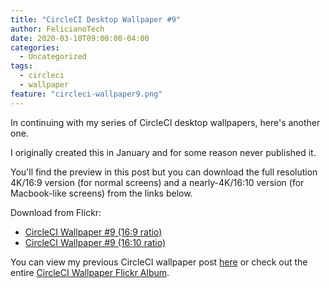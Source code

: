 ```yaml
---
title: "CircleCI Desktop Wallpaper #9"
author: FelicianoTech
date: 2020-03-10T09:00:00-04:00
categories:
  - Uncategorized
tags:
  - circleci
  - wallpaper
feature: "circleci-wallpaper9.png"
---
```


In continuing with my series of CircleCI desktop wallpapers, here's another one.

I originally created this in January and for some reason never published it.

You'll find the preview in this post but you can download the full resolution 4K/16:9 version (for normal screens) and a nearly-4K/16:10 version (for Macbook-like screens) from the links below.

<!--more-->

Download from Flickr:

- [CircleCI Wallpaper #9 (16:9 ratio)][flickr-16by9]
- [CircleCI Wallpaper #9 (16:10 ratio)][flickr-16by10]

You can view my previous CircleCI wallpaper post [here][previous-wallpaper] or check out the entire [CircleCI Wallpaper Flickr Album][flickr-album].



[flickr-16by9]: https://www.flickr.com/photos/felicianotech/49642295326/in/album-72157676786348813/
[flickr-16by10]: https://www.flickr.com/photos/felicianotech/49641773198/in/album-72157676786348813/
[previous-wallpaper]: https://www.feliciano.tech/blog/circleci-wallpaper-8/
[flickr-album]: https://www.flickr.com/photos/felicianotech/albums/72157676786348813
